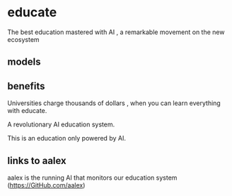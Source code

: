 # educate
 The best education mastered with AI , a remarkable movement on the new ecosystem 

## models

## benefits

Universities charge thousands of dollars , when you can learn everything with educate.

A revolutionary AI education system.

This is an education only powered by AI.

## links to aalex

aalex is the running AI that monitors our education system 
(https://GitHub.com/aalex)
